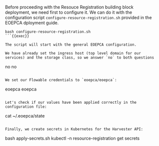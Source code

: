 Before proceeding with the Resouce Registration building block deployment, we need first to configure it. We can do it with the configuration script `configure-resource-registration.sh` provided in the EOEPCA dployment guide.

```
bash configure-resource-registration.sh
```{{exec}}

The script will start with the general EOEPCA configuration.

We have already set the ingress host (top level domain for our services) and the storage class, so we answer `no` to both questions
```
no
no
```{{exec}}

We set our Flowable credentials to `eoepca/eoepca`:
```
eoepca
eoepca
```{{exec}}

Let's check if our values have been applied correctly in the configuration file:
```
cat ~/.eoepca/state
```{{exec}}

Finally, we create secrets in Kubernetes for the Harvester API:
```
bash apply-secrets.sh
kubectl -n resource-registration get secrets
```{{exec}}
